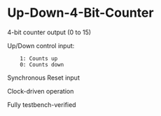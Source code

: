 # Up-Down-4-Bit-Counter
4-bit counter output (0 to 15)

Up/Down control input:

        1: Counts up
        0: Counts down

Synchronous Reset input

Clock-driven operation

Fully testbench-verified
